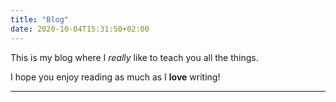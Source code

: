 ```yaml
---
title: "Blog"
date: 2020-10-04T15:31:50+02:00
---
```


This is my blog where I *really* like to teach you all the things.

I hope you enjoy reading as much as I **love** writing!

<hr>